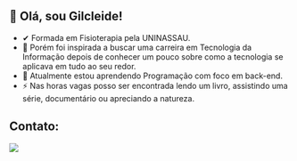 ## 👋 Olá, sou Gilcleide!
  - ✔ Formada em  Fisioterapia pela UNINASSAU.
  - 👀 Porém foi inspirada a buscar uma carreira em Tecnologia da Informação depois de conhecer um pouco sobre como a tecnologia se aplicava em tudo ao seu redor. 
  - 🌱 Atualmente estou aprendendo Programação com foco em back-end.
  - ⚡ Nas horas vagas posso ser encontrada lendo um livro, assistindo uma série, documentário ou apreciando a natureza.

## Contato:

<div>
<a href="https://www.linkedin.com/in/gilcleide-santos-silva-dev" target="_blank"><img loading="lazy" src="https://img.shields.io/badge/-LinkedIn-%230077B5?style=for-the-badge&logo=linkedin&logoColor=white" target="_blank"></a>   
</div>
